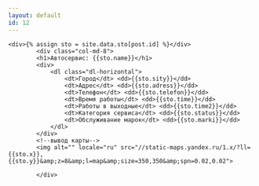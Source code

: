 ```yaml
---
layout: default
id: 12
---
```


	<div>{% assign sto = site.data.sto[post.id] %}</div>
			<div class="col-md-8">
  			<h1>Автосервис: {{sto.name}}</h1>	
  			<div>
	  			<dl class="dl-horizontal">
	  				<dt>Город</dt> <dd>{{sto.sity}}</dd>
	  				<dt>Адрес</dt> <dd>{{sto.adress}}</dd>
	  				<dt>Телефон</dt> <dd>{{sto.telefon}}</dd>
	  				<dt>Время работы</dt> <dd>{{sto.time}}</dd>
	  				<dt>Работы в выходные</dt> <dd>{{sto.time2}}</dd>
	  				<dt>Категория сервиса</dt> <dd>{{sto.status}}</dd>
	  				<dt>Обслуживание марок</dt> <dd>{{sto.marki}}</dd>
	  			</dl>				
  			</div>				
  			<!--вывод карты-->
  			<img alt="" locale="ru" src="//static-maps.yandex.ru/1.x/?ll={{sto.x}},{{sto.y}}&amp;z=8&amp;l=map&amp;size=350,350&amp;spn=0.02,0.02"> 

  			</div>
	